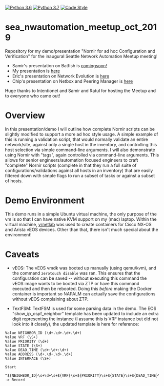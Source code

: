 [![Python 3.6](https://img.shields.io/badge/python-3.6-blue.svg)](https://www.python.org/downloads/release/python-360/)
[![Python 3.7](https://img.shields.io/badge/python-3.7-blue.svg)](https://www.python.org/downloads/release/python-370/)
[![Code Style](https://img.shields.io/badge/code%20style-black-000000.svg)](https://github.com/ambv/black)

sea_nwautomation_meetup_oct_2019
=======

Repository for my demo/presentation "Nornir for ad hoc Configuration and Verification" for the inaugural Seattle Network Automation Meetup meeting!

- Samir's presentation on Batfish is [comingsoon!]()
- My presentation is [here](/presentation/Nornir_for_Adhoc_Tasks_Carl_Montanari.pdf)
- Eric's presentation on Network Evolution is [here](/presentation/Network_Automation_Evolution_Eric_Chou.pdf)
- Chip's presentation on Netbox and Peering Manager is [here](/presentation/Netbox_and_Peering_Manager_Chip_Marshall.pdf)

Huge thanks to Intentionet and Samir and Ratul for hosting the Meetup and to everyone who came out!

# Overview

In this presentation/demo I will outline how complete Nornir scripts can be slightly modified to support a more ad hoc style usage. A simple example of this is running a validation script, that would normally validate an entire network/site, against only a single host in the inventory, and controlling this host selection via simple command-line arguments. I will also demonstrate using Nornir with "tags", again controlled via command-line arguments. This allows for senior engineers/automation focused engineers to craft "complete" Nornir scripts (complete in that they run a full suite of configurations/validations against all hosts in an inventory) that are easily filtered down with simple flags to run a subset of tasks or against a subset of hosts.

# Demo Environment

This demo runs in a simple Ubuntu virtual machine, the only purpose of the vm is so that I can have native KVM support on my (mac) laptop. Within the virtual machine, [vrnetlab](https://github.com/plajjan/vrnetlab) was used to create containers for Cisco NX-OS and Arista vEOS devices. Other than that, there isn't much special about the environment!

# Caveats

- vEOS: The vEOS vmdk was booted up manually (using qemu/kvm), and the command `zerotouch disable` was ran. This ensures that the configuration can be saved -- without executing this command the vEOS image wants to be booted via ZTP or have this command executed and then be rebooted. Doing this *before* making the Docker container is important so NAPALM can actually save the configurations without vEOS complaining about ZTP.

- TextFSM: TextFSM is used for some parsing data in the demo. The EOS "show_ip_ospf_neighbor" template has been updated to include an extra digit representing the instance (I assume this is VRF instance but did not look into it closely), the updated template is here for reference:

```
Value NEIGHBOR_ID (\d+.\d+.\d+.\d+)
Value VRF (\S+)
Value PRIORITY (\d+)
Value STATE (\S+)
Value DEAD_TIME (\d+:\d+:\d+)
Value ADDRESS (\d+.\d+.\d+.\d+)
Value INTERFACE (\S+)

Start
  ^${NEIGHBOR_ID}\s+\d+\s+${VRF}\s+${PRIORITY}\s+${STATE}\s+${DEAD_TIME}\s+${ADDRESS}\s+${INTERFACE} -> Record

 ```

